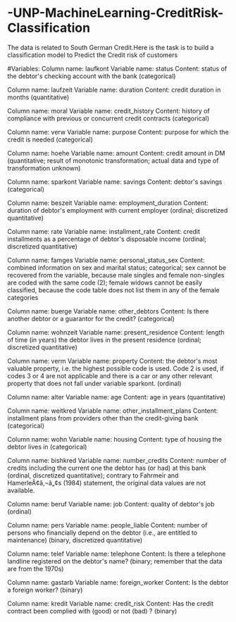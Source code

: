 # -UNP-MachineLearning-CreditRisk-Classification
The data is related to South German Credit.Here is the task is to build a classification model to Predict the Credit risk of customers

#Variables:
Column name: laufkont
Variable name: status
Content: status of the debtor's checking account with the bank (categorical)

Column name: laufzeit
Variable name: duration
Content: credit duration in months (quantitative)

Column name: moral
Variable name: credit_history
Content: history of compliance with previous or concurrent credit contracts (categorical)

Column name: verw
Variable name: purpose
Content: purpose for which the credit is needed (categorical)

Column name: hoehe
Variable name: amount
Content: credit amount in DM (quantitative; result of monotonic transformation; actual data and type of
transformation unknown)

Column name: sparkont
Variable name: savings
Content: debtor's savings (categorical)

Column name: beszeit
Variable name: employment_duration
Content: duration of debtor's employment with current employer (ordinal; discretized quantitative)

Column name: rate
Variable name: installment_rate
Content: credit installments as a percentage of debtor's disposable income (ordinal; discretized quantitative)

Column name: famges
Variable name: personal_status_sex
Content: combined information on sex and marital status; categorical; sex cannot be recovered from the
variable, because male singles and female non-singles are coded with the same code (2); female widows cannot
be easily classified, because the code table does not list them in any of the female categories

Column name: buerge
Variable name: other_debtors
Content: Is there another debtor or a guarantor for the credit? (categorical)

Column name: wohnzeit
Variable name: present_residence
Content: length of time (in years) the debtor lives in the present residence (ordinal; discretized quantitative)

Column name: verm
Variable name: property
Content: the debtor's most valuable property, i.e. the highest possible code is used. Code 2 is used, if codes 3
or 4 are not applicable and there is a car or any other relevant property that does not fall under variable
sparkont. (ordinal)

Column name: alter
Variable name: age
Content: age in years (quantitative)

Column name: weitkred
Variable name: other_installment_plans
Content: installment plans from providers other than the credit-giving bank (categorical)

Column name: wohn
Variable name: housing
Content: type of housing the debtor lives in (categorical)

Column name: bishkred
Variable name: number_credits
Content: number of credits including the current one the debtor has (or had) at this bank (ordinal, discretized
quantitative); contrary to Fahrmeir and HamerleÃ¢â‚¬â„¢s (1984) statement, the original data values are not available.

Column name: beruf
Variable name: job
Content: quality of debtor's job (ordinal)

Column name: pers
Variable name: people_liable
Content: number of persons who financially depend on the debtor (i.e., are entitled to maintenance) (binary,
discretized quantitative)

Column name: telef
Variable name: telephone
Content: Is there a telephone landline registered on the debtor's name? (binary; remember that the data are
from the 1970s)

Column name: gastarb
Variable name: foreign_worker
Content: Is the debtor a foreign worker? (binary)

Column name: kredit
Variable name: credit_risk
Content: Has the credit contract been complied with (good) or not (bad) ? (binary)
